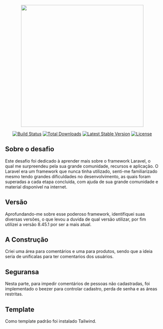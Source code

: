 <p align="center"><a href="https://laravel.com" target="_blank"><img src="https://raw.githubusercontent.com/laravel/art/master/logo-lockup/5%20SVG/2%20CMYK/1%20Full%20Color/laravel-logolockup-cmyk-red.svg" width="400"></a></p>

<p align="center">
<a href=""><img src="https://travis-ci.org/laravel/framework.svg" alt="Build Status"></a>
<a href=""><img src="https://poser.pugx.org/laravel/framework/d/total.svg" alt="Total Downloads"></a>
<a href=""><img src="https://poser.pugx.org/laravel/framework/v/stable.svg" alt="Latest Stable Version"></a>
<a href=""><img src="https://poser.pugx.org/laravel/framework/license.svg" alt="License"></a>
</p>

## Sobre o desafio

Este desafio foi dedicado à aprender mais sobre o framework Laravel, o qual me surpreendeu pela sua grande comunidade, recursos e aplicação. 
O Laravel era um framework que nunca tinha utilizado, senti-me familiarizado mesmo tendo grandes dificuldades no desenvolvimento, as quais foram superadas a cada etapa concluida, com ajuda de sua grande comunidade e material disponível na internet.

## Versão 

Aprofundando-me sobre esse poderoso framework, identifiquei suas diversas versões, o que levou a duvida de qual versão utilizar, por fim utilizei a versão 8.45.1 por ser a mais atual.

## A Construção

Criei uma área para comentários e uma para produtos, sendo que a ideia seria de unificalas para ter comentarios dos usuários.

## Seguransa

Nesta parte, para impedir comentários de pessoas não cadastradas, foi implementado o beezer para controlar cadastro, perda de senha e as áreas restritas.

## Template

Como template padrão foi instalado Tailwind.
